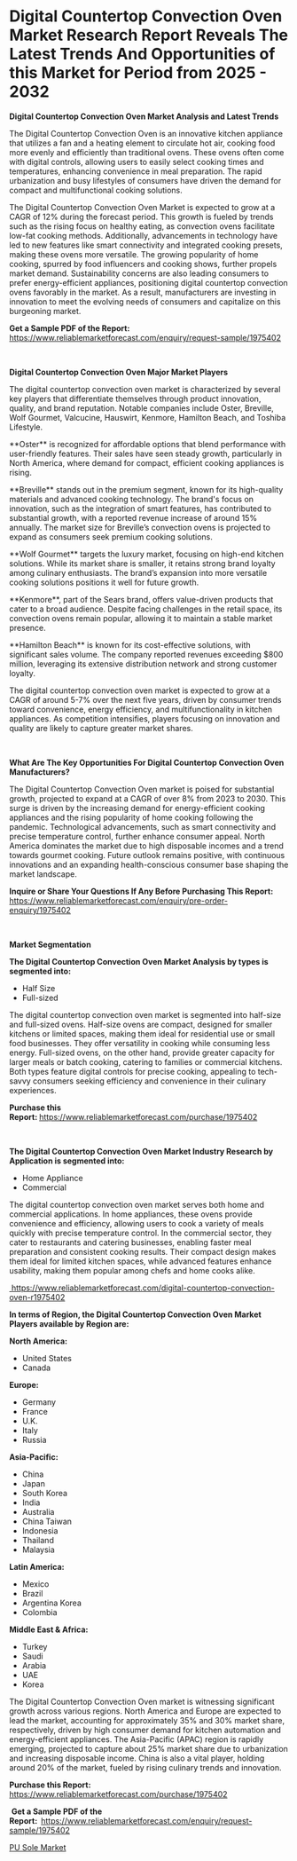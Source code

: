 <p><h1>Digital Countertop Convection Oven Market Research Report Reveals The Latest Trends And Opportunities of this Market for Period from 2025 - 2032</h1></p><p><strong>Digital Countertop Convection Oven Market Analysis and Latest Trends</strong></p>
<p><p>The Digital Countertop Convection Oven is an innovative kitchen appliance that utilizes a fan and a heating element to circulate hot air, cooking food more evenly and efficiently than traditional ovens. These ovens often come with digital controls, allowing users to easily select cooking times and temperatures, enhancing convenience in meal preparation. The rapid urbanization and busy lifestyles of consumers have driven the demand for compact and multifunctional cooking solutions. </p><p>The Digital Countertop Convection Oven Market is expected to grow at a CAGR of 12% during the forecast period. This growth is fueled by trends such as the rising focus on healthy eating, as convection ovens facilitate low-fat cooking methods. Additionally, advancements in technology have led to new features like smart connectivity and integrated cooking presets, making these ovens more versatile. The growing popularity of home cooking, spurred by food influencers and cooking shows, further propels market demand. Sustainability concerns are also leading consumers to prefer energy-efficient appliances, positioning digital countertop convection ovens favorably in the market. As a result, manufacturers are investing in innovation to meet the evolving needs of consumers and capitalize on this burgeoning market.</p></p>
<p><strong>Get a Sample PDF of the Report:&nbsp;</strong> <a href="https://www.reliablemarketforecast.com/enquiry/request-sample/1975402?utm_campaign=2397&utm_medium=2&utm_source=Github&utm_content=ia&utm_term=08022025&utm_id=digital-countertop-convection-oven">https://www.reliablemarketforecast.com/enquiry/request-sample/1975402</a></p>
<p>&nbsp;</p>
<p><strong>Digital Countertop Convection Oven Major Market Players</strong></p>
<p><p>The digital countertop convection oven market is characterized by several key players that differentiate themselves through product innovation, quality, and brand reputation. Notable companies include Oster, Breville, Wolf Gourmet, Valcucine, Hauswirt, Kenmore, Hamilton Beach, and Toshiba Lifestyle.</p><p>**Oster** is recognized for affordable options that blend performance with user-friendly features. Their sales have seen steady growth, particularly in North America, where demand for compact, efficient cooking appliances is rising.</p><p>**Breville** stands out in the premium segment, known for its high-quality materials and advanced cooking technology. The brand's focus on innovation, such as the integration of smart features, has contributed to substantial growth, with a reported revenue increase of around 15% annually. The market size for Breville’s convection ovens is projected to expand as consumers seek premium cooking solutions.</p><p>**Wolf Gourmet** targets the luxury market, focusing on high-end kitchen solutions. While its market share is smaller, it retains strong brand loyalty among culinary enthusiasts. The brand’s expansion into more versatile cooking solutions positions it well for future growth.</p><p>**Kenmore**, part of the Sears brand, offers value-driven products that cater to a broad audience. Despite facing challenges in the retail space, its convection ovens remain popular, allowing it to maintain a stable market presence.</p><p>**Hamilton Beach** is known for its cost-effective solutions, with significant sales volume. The company reported revenues exceeding $800 million, leveraging its extensive distribution network and strong customer loyalty.</p><p>The digital countertop convection oven market is expected to grow at a CAGR of around 5-7% over the next five years, driven by consumer trends toward convenience, energy efficiency, and multifunctionality in kitchen appliances. As competition intensifies, players focusing on innovation and quality are likely to capture greater market shares.</p></p>
<p>&nbsp;</p>
<p><strong>What Are The Key Opportunities For Digital Countertop Convection Oven Manufacturers?</strong></p>
<p><p>The Digital Countertop Convection Oven market is poised for substantial growth, projected to expand at a CAGR of over 8% from 2023 to 2030. This surge is driven by the increasing demand for energy-efficient cooking appliances and the rising popularity of home cooking following the pandemic. Technological advancements, such as smart connectivity and precise temperature control, further enhance consumer appeal. North America dominates the market due to high disposable incomes and a trend towards gourmet cooking. Future outlook remains positive, with continuous innovations and an expanding health-conscious consumer base shaping the market landscape.</p></p>
<p><strong>Inquire or Share Your Questions If Any Before Purchasing This Report:</strong> <a href="https://www.reliablemarketforecast.com/enquiry/pre-order-enquiry/1975402?utm_campaign=2397&utm_medium=2&utm_source=Github&utm_content=ia&utm_term=08022025&utm_id=digital-countertop-convection-oven">https://www.reliablemarketforecast.com/enquiry/pre-order-enquiry/1975402</a></p>
<p>&nbsp;</p>
<p><strong>Market Segmentation</strong></p>
<p><strong>The Digital Countertop Convection Oven Market Analysis by types is segmented into:</strong></p>
<p><ul><li>Half Size</li><li>Full-sized</li></ul></p>
<p><p>The digital countertop convection oven market is segmented into half-size and full-sized ovens. Half-size ovens are compact, designed for smaller kitchens or limited spaces, making them ideal for residential use or small food businesses. They offer versatility in cooking while consuming less energy. Full-sized ovens, on the other hand, provide greater capacity for larger meals or batch cooking, catering to families or commercial kitchens. Both types feature digital controls for precise cooking, appealing to tech-savvy consumers seeking efficiency and convenience in their culinary experiences.</p></p>
<p><strong>Purchase this Report:&nbsp;</strong><a href="https://www.reliablemarketforecast.com/purchase/1975402?utm_campaign=2397&utm_medium=2&utm_source=Github&utm_content=ia&utm_term=08022025&utm_id=digital-countertop-convection-oven">https://www.reliablemarketforecast.com/purchase/1975402</a></p>
<p>&nbsp;</p>
<p><strong>The Digital Countertop Convection Oven Market Industry Research by Application is segmented into:</strong></p>
<p><ul><li>Home Appliance</li><li>Commercial</li></ul></p>
<p><p>The digital countertop convection oven market serves both home and commercial applications. In home appliances, these ovens provide convenience and efficiency, allowing users to cook a variety of meals quickly with precise temperature control. In the commercial sector, they cater to restaurants and catering businesses, enabling faster meal preparation and consistent cooking results. Their compact design makes them ideal for limited kitchen spaces, while advanced features enhance usability, making them popular among chefs and home cooks alike.</p></p>
<p><a href="https://www.reliablemarketforecast.com/digital-countertop-convection-oven-r1975402?utm_campaign=2397&utm_medium=2&utm_source=Github&utm_content=ia&utm_term=08022025&utm_id=digital-countertop-convection-oven">&nbsp;https://www.reliablemarketforecast.com/digital-countertop-convection-oven-r1975402</a></p>
<p><strong>In terms of Region, the Digital Countertop Convection Oven Market Players available by Region are:</strong></p>
<p>
    <p> <strong> North America: </strong>
        <ul>
            <li>United States</li>
            <li>Canada</li>
        </ul>
        </p> 
    <p> <strong> Europe: </strong>
        <ul>
            <li>Germany</li>
            <li>France</li>
            <li>U.K.</li>
            <li>Italy</li>
            <li>Russia</li>
        </ul>
        </p> 
    <p> <strong> Asia-Pacific: </strong>
        <ul>
            <li>China</li>
            <li>Japan</li>
            <li>South Korea</li>
            <li>India</li>
            <li>Australia</li>
            <li>China Taiwan</li>
            <li>Indonesia</li>
            <li>Thailand</li>
            <li>Malaysia</li>
        </ul>
        </p> 
    <p> <strong> Latin America: </strong>
        <ul>
            <li>Mexico</li>
            <li>Brazil</li>
            <li>Argentina Korea</li>
            <li>Colombia</li>
        </ul>
        </p> 
    <p> <strong> Middle East & Africa: </strong>
        <ul>
            <li>Turkey</li>
            <li>Saudi</li>
            <li>Arabia</li>
            <li>UAE</li>
            <li>Korea</li>
        </ul>
    </p>
    </p>
<p><p>The Digital Countertop Convection Oven market is witnessing significant growth across various regions. North America and Europe are expected to lead the market, accounting for approximately 35% and 30% market share, respectively, driven by high consumer demand for kitchen automation and energy-efficient appliances. The Asia-Pacific (APAC) region is rapidly emerging, projected to capture about 25% market share due to urbanization and increasing disposable income. China is also a vital player, holding around 20% of the market, fueled by rising culinary trends and innovation.</p></p>
<p><strong>Purchase this Report: </strong><a href="https://www.reliablemarketforecast.com/purchase/1975402?utm_campaign=2397&utm_medium=2&utm_source=Github&utm_content=ia&utm_term=08022025&utm_id=digital-countertop-convection-oven">https://www.reliablemarketforecast.com/purchase/1975402</a></p>
<p>&nbsp;<strong>Get a Sample PDF of the Report:&nbsp;&nbsp;</strong><a href="https://www.reliablemarketforecast.com/enquiry/request-sample/1975402?utm_campaign=2397&utm_medium=2&utm_source=Github&utm_content=ia&utm_term=08022025&utm_id=digital-countertop-convection-oven">https://www.reliablemarketforecast.com/enquiry/request-sample/1975402</a></p>
<p><strong></strong></p>
<p><p><a href="https://github.com/chaturberville8181/Market-Research-Report-List-1/blob/main/pu-sole-market.md?utm_campaign=2397&utm_medium=2&utm_source=Github&utm_content=ia&utm_term=08022025&utm_id=digital-countertop-convection-oven">PU Sole Market</a></p></p>
